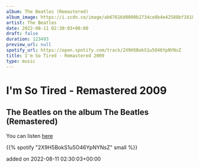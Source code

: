 ```yaml
---
album: The Beatles (Remastered)
album_image: https://i.scdn.co/image/ab67616d0000b2734ce8b4e42588bf18182a1ad2
artist: The Beatles
date: 2022-08-11 02:30:03+00:00
draft: false
duration: 123493
preview_url: null
spotify_url: https://open.spotify.com/track/2X9H5BokS1u5O46YpNYNsZ
title: I'm So Tired - Remastered 2009
type: music
---
```



# I'm So Tired - Remastered 2009

## The Beatles on the album The Beatles (Remastered)

You can listen [here](https://open.spotify.com/track/2X9H5BokS1u5O46YpNYNsZ)

{{% spotify "2X9H5BokS1u5O46YpNYNsZ" small %}}

added on 2022-08-11 02:30:03+00:00